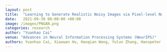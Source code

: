 ```yaml
---
layout: post
title:  "Learning to Generate Realistic Noisy Images via Pixel-level Noise-aware Adversarial Training"
date:   2021-09-30 08:00:00 +00:00
image: /images/PNGAN.png
categories: research
author: "Yuanhao Cai"
venue: "Advances in Neural Information Processing Systems (NeurIPS)"
authors: Yuanhao Cai, Xiaowan Hu, Haoqian Wang, Yulun Zhang, Hanspeter Pfister, Donglai Wei
---
```

